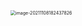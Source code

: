 <img src="/Users/kestrel/developer/nrookie.github.io/collections/parallel_computing/image-20211108182437826.png" alt="image-20211108182437826" style="zoom:50%;" />





